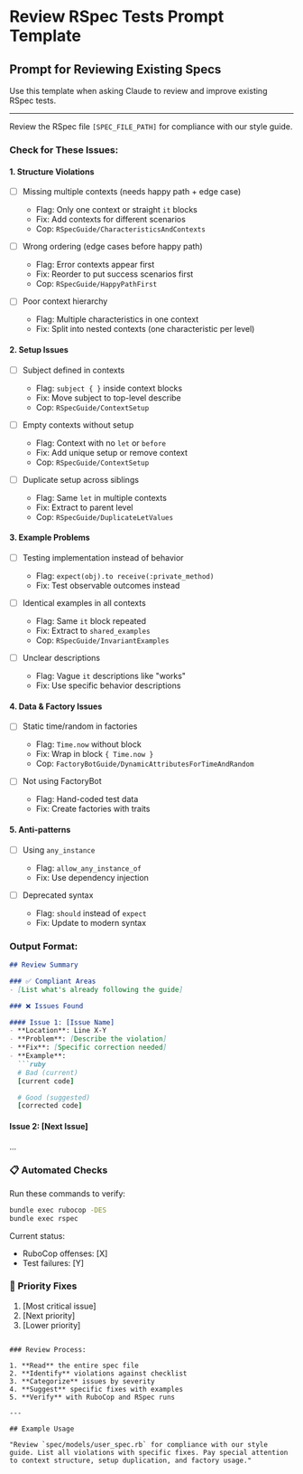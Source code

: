 # Review RSpec Tests Prompt Template

## Prompt for Reviewing Existing Specs

Use this template when asking Claude to review and improve existing RSpec tests.

---

Review the RSpec file `[SPEC_FILE_PATH]` for compliance with our style guide.

### Check for These Issues:

#### 1. Structure Violations
- [ ] Missing multiple contexts (needs happy path + edge case)
  - Flag: Only one context or straight `it` blocks
  - Fix: Add contexts for different scenarios
  - Cop: `RSpecGuide/CharacteristicsAndContexts`

- [ ] Wrong ordering (edge cases before happy path)
  - Flag: Error contexts appear first
  - Fix: Reorder to put success scenarios first
  - Cop: `RSpecGuide/HappyPathFirst`

- [ ] Poor context hierarchy
  - Flag: Multiple characteristics in one context
  - Fix: Split into nested contexts (one characteristic per level)

#### 2. Setup Issues
- [ ] Subject defined in contexts
  - Flag: `subject { }` inside context blocks
  - Fix: Move subject to top-level describe
  - Cop: `RSpecGuide/ContextSetup`

- [ ] Empty contexts without setup
  - Flag: Context with no `let` or `before`
  - Fix: Add unique setup or remove context
  - Cop: `RSpecGuide/ContextSetup`

- [ ] Duplicate setup across siblings
  - Flag: Same `let` in multiple contexts
  - Fix: Extract to parent level
  - Cop: `RSpecGuide/DuplicateLetValues`

#### 3. Example Problems
- [ ] Testing implementation instead of behavior
  - Flag: `expect(obj).to receive(:private_method)`
  - Fix: Test observable outcomes instead

- [ ] Identical examples in all contexts
  - Flag: Same `it` block repeated
  - Fix: Extract to `shared_examples`
  - Cop: `RSpecGuide/InvariantExamples`

- [ ] Unclear descriptions
  - Flag: Vague `it` descriptions like "works"
  - Fix: Use specific behavior descriptions

#### 4. Data & Factory Issues
- [ ] Static time/random in factories
  - Flag: `Time.now` without block
  - Fix: Wrap in block `{ Time.now }`
  - Cop: `FactoryBotGuide/DynamicAttributesForTimeAndRandom`

- [ ] Not using FactoryBot
  - Flag: Hand-coded test data
  - Fix: Create factories with traits

#### 5. Anti-patterns
- [ ] Using `any_instance`
  - Flag: `allow_any_instance_of`
  - Fix: Use dependency injection

- [ ] Deprecated syntax
  - Flag: `should` instead of `expect`
  - Fix: Update to modern syntax

### Output Format:

```markdown
## Review Summary

### ✅ Compliant Areas
- [List what's already following the guide]

### ❌ Issues Found

#### Issue 1: [Issue Name]
- **Location**: Line X-Y
- **Problem**: [Describe the violation]
- **Fix**: [Specific correction needed]
- **Example**:
  ```ruby
  # Bad (current)
  [current code]

  # Good (suggested)
  [corrected code]
  ```

#### Issue 2: [Next Issue]
...

### 📋 Automated Checks

Run these commands to verify:
```bash
bundle exec rubocop -DES
bundle exec rspec
```

Current status:
- RuboCop offenses: [X]
- Test failures: [Y]

### 🎯 Priority Fixes

1. [Most critical issue]
2. [Next priority]
3. [Lower priority]
```

### Review Process:

1. **Read** the entire spec file
2. **Identify** violations against checklist
3. **Categorize** issues by severity
4. **Suggest** specific fixes with examples
5. **Verify** with RuboCop and RSpec runs

---

## Example Usage

"Review `spec/models/user_spec.rb` for compliance with our style guide. List all violations with specific fixes. Pay special attention to context structure, setup duplication, and factory usage."